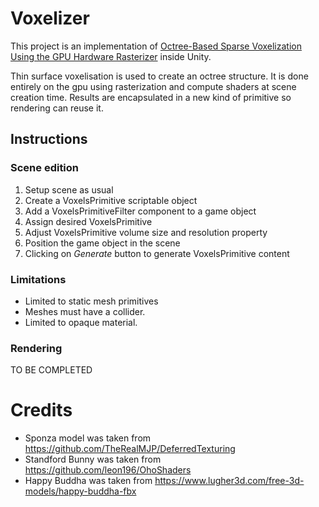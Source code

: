 # Voxelizer

This project is an implementation of [Octree-Based Sparse Voxelization Using the GPU Hardware Rasterizer](https://www.seas.upenn.edu/~pcozzi/OpenGLInsights/OpenGLInsights-SparseVoxelization.pdf) inside Unity.

Thin surface voxelisation is used to create an octree structure. It is done entirely on the gpu using rasterization and compute shaders at scene creation time. Results are encapsulated in a new kind of primitive so rendering can reuse it.

## Instructions

### Scene edition

1. Setup scene as usual
2. Create a VoxelsPrimitive scriptable object
3. Add a VoxelsPrimitiveFilter component to a game object
4. Assign desired VoxelsPrimitive
5. Adjust VoxelsPrimitive volume size and resolution property
6. Position the game object in the scene
7. Clicking on *Generate* button to generate VoxelsPrimitive content

### Limitations

* Limited to static mesh primitives
* Meshes must have a collider.
* Limited to opaque material.

### Rendering

TO BE COMPLETED

# Credits

* Sponza model was taken from https://github.com/TheRealMJP/DeferredTexturing
* Standford Bunny was taken from https://github.com/leon196/OhoShaders
* Happy Buddha was taken from https://www.lugher3d.com/free-3d-models/happy-buddha-fbx